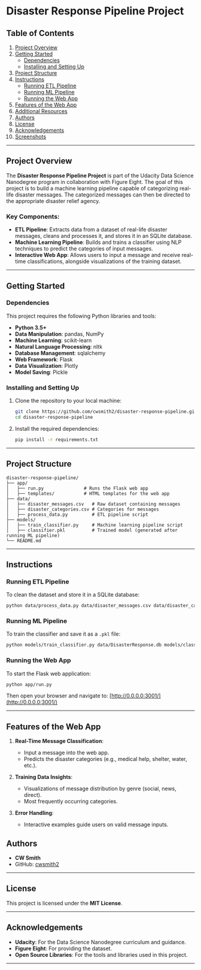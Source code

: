 
# Disaster Response Pipeline Project

## Table of Contents
1. [Project Overview](#project-overview)
2. [Getting Started](#getting-started)
   - [Dependencies](#dependencies)
   - [Installing and Setting Up](#installing-and-setting-up)
3. [Project Structure](#project-structure)
4. [Instructions](#instructions)
   - [Running ETL Pipeline](#running-etl-pipeline)
   - [Running ML Pipeline](#running-ml-pipeline)
   - [Running the Web App](#running-the-web-app)
5. [Features of the Web App](#features-of-the-web-app)
6. [Additional Resources](#additional-resources)
7. [Authors](#authors)
8. [License](#license)
9. [Acknowledgements](#acknowledgements)
10. [Screenshots](#screenshots)

---

## Project Overview

The **Disaster Response Pipeline Project** is part of the Udacity Data Science Nanodegree program in collaboration with Figure Eight. The goal of this project is to build a machine learning pipeline capable of categorizing real-life disaster messages. The categorized messages can then be directed to the appropriate disaster relief agency.

### Key Components:
- **ETL Pipeline**: Extracts data from a dataset of real-life disaster messages, cleans and processes it, and stores it in an SQLite database.
- **Machine Learning Pipeline**: Builds and trains a classifier using NLP techniques to predict the categories of input messages.
- **Interactive Web App**: Allows users to input a message and receive real-time classifications, alongside visualizations of the training dataset.

---

## Getting Started

### Dependencies
This project requires the following Python libraries and tools:
- **Python 3.5+**
- **Data Manipulation**: pandas, NumPy
- **Machine Learning**: scikit-learn
- **Natural Language Processing**: nltk
- **Database Management**: sqlalchemy
- **Web Framework**: Flask
- **Data Visualization**: Plotly
- **Model Saving**: Pickle

### Installing and Setting Up
1. Clone the repository to your local machine:
   ```bash
   git clone https://github.com/cwsmith2/disaster-response-pipeline.git
   cd disaster-response-pipeline
   ```

2. Install the required dependencies:
   ```bash
   pip install -r requirements.txt
   ```

---

## Project Structure

```
disaster-response-pipeline/
├── app/
│   ├── run.py               # Runs the Flask web app
│   ├── templates/           # HTML templates for the web app
├── data/
│   ├── disaster_messages.csv   # Raw dataset containing messages
│   ├── disaster_categories.csv # Categories for messages
│   ├── process_data.py         # ETL pipeline script
├── models/
│   ├── train_classifier.py     # Machine learning pipeline script
│   ├── classifier.pkl          # Trained model (generated after running ML pipeline)
└── README.md
```

---

## Instructions

### Running ETL Pipeline
To clean the dataset and store it in a SQLite database:
```bash
python data/process_data.py data/disaster_messages.csv data/disaster_categories.csv data/DisasterResponse.db
```

### Running ML Pipeline
To train the classifier and save it as a `.pkl` file:
```bash
python models/train_classifier.py data/DisasterResponse.db models/classifier.pkl
```

### Running the Web App
To start the Flask web application:
```bash
python app/run.py
```
Then open your browser and navigate to: [http://0.0.0.0:3001/](http://0.0.0.0:3001/)

---

## Features of the Web App

1. **Real-Time Message Classification**:
   - Input a message into the web app.
   - Predicts the disaster categories (e.g., medical help, shelter, water, etc.).
   
2. **Training Data Insights**:
   - Visualizations of message distribution by genre (social, news, direct).
   - Most frequently occurring categories.

3. **Error Handling**:
   - Interactive examples guide users on valid message inputs.


## Authors
- **CW Smith**
- GitHub: [cwsmith2](https://github.com/cwsmith2)

---

## License
This project is licensed under the **MIT License**.

---

## Acknowledgements
- **Udacity**: For the Data Science Nanodegree curriculum and guidance.
- **Figure Eight**: For providing the dataset.
- **Open Source Libraries**: For the tools and libraries used in this project.

---
